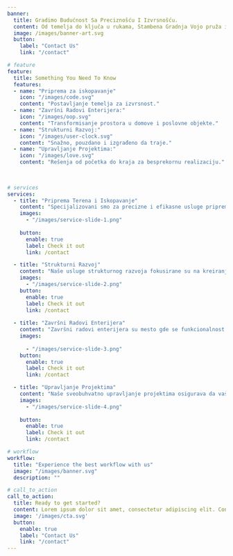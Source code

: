```yaml
---
banner:
  title: Gradimo Budućnost Sa Preciznošću I Izvrsnošću.
  content: Od temelja do ključa u rukama, Stambena Gradnja Vojo pruža izuzetne rezultate za stambene i komercijalne projekte.
  image: /images/banner-art.svg
  button:
    label: "Contact Us"
    link: "/contact"

# feature
feature: 
  title: Something You Need To Know
  features:
  - name: "Priprema za iskopavanje"
    icon: "/images/code.svg"
    content: "Postavljanje temelja za izvrsnost."
  - name: "Završni Radovi Enterijera:"
    icon: "/images/oop.svg"
    content: "Transformisanje prostora u domove i poslovne objekte."
  - name: "Strukturni Razvoj:"
    icon: "/images/user-clock.svg"
    content: "Snažno, pouzdano i izgrađeno da traje."
  - name: "Upravljanje Projektima:"
    icon: "/images/love.svg"
    content: "Rešenja od početka do kraja za besprekornu realizaciju."
 
  

# services
services:
  - title: "Priprema Terena i Iskopavanje"
    content: "Specijalizovani smo za precizne i efikasne usluge pripreme terena i iskopavanja. Od pripreme lokacije do kopanja temelja, osiguravamo da svaki projekat započne na stabilnim i sigurnim osnovama. Naš tim koristi najsavremeniju mehanizaciju i pridržava se strogih bezbednosnih standarda kako bi obezbedio izvrsnost u svakom koraku."
    images:
      - "/images/service-slide-1.png"
  
    button:
      enable: true
      label: Check it out
      link: /contact

  - title: "Strukturni Razvoj"
    content: "Naše usluge strukturnog razvoja fokusirane su na kreiranje pouzdanih konstrukcija koje odolevaju testu vremena. Bilo da se radi o čeličnim strukturama, zidanju ili armirano-betonskim sistemima, projektujemo i gradimo sa posebnom pažnjom na detalje, osiguravajući trajnost i usklađenost sa industrijskim standardima."
    images: 
      - "/images/service-slide-2.png"
    button:
      enable: true
      label: Check it out
      link: /contact
  
  - title: "Završni Radovi Enterijera"
    content: "Završni radovi enterijera su mesto gde se funkcionalnost susreće sa elegancijom. Pružamo stručne usluge malterisanja, farbanja, elektroinstalacija i HVAC sistema. Naši vešti profesionalci rade na ostvarivanju vaše vizije, kreirajući prostore koji su podjednako lepi koliko i praktični."
    images:
    
      - "/images/service-slide-3.png"
    button:
      enable: true
      label: Check it out
      link: /contact

  - title: "Upravljanje Projektima"
    content: "Naše sveobuhvatno upravljanje projektima osigurava da vaši građevinski ciljevi budu ostvareni na vreme i u okviru budžeta. Od početnog planiranja do konačne primopredaje, nadgledamo svaki detalj, koordinišemo timove i resurse kako bismo isporučili vrhunske rezultate uz minimalan stres za vas."
    images:
      - "/images/service-slide-4.png"
   
    button:
      enable: true
      label: Check it out
      link: /contact

# workflow
workflow: 
  title: "Experience the best workflow with us"
  image: "/images/banner.svg"
  description: ""

# call_to_action
call_to_action:
  title: Ready to get started?
  content: Lorem ipsum dolor sit amet, consectetur adipiscing elit. Consequat tristique eget amet, tempus eu at consecttur.
  image: '/images/cta.svg'
  button:
    enable: true
    label: "Contact Us"
    link: "/contact"
---
```

